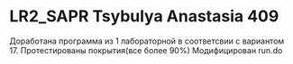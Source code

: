 # LR2_SAPR Tsybulya Anastasia 409
Доработана программа из 1 лабораторной в соответсвии с вариантом 17.
Протестированы покрытия(все более 90%)
Модифицирован run.do
